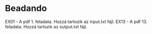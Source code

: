# Beadando
EX01 - A pdf 1. feladata. Hozzá tartozik az input.txt fájl.
EX13 - A pdf 13. feladata. Hozzá tartozik az output.txt fájl.
